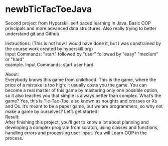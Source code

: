 # newbTicTacToeJava
Second project from Hyperskill self paced learning in Java.  Basic OOP principals and more advanced data structures.  Also really trying to better understand git and Github.</br>

Instructions: (This is not how I would have done it, but I was constrained by the course work created by hyperskill.org)</br>
Input Commands: "start" followed by "user" followed by "easy" "medium" or "hard"</br>
example. Input Commands: start user hard</br>

About:</br>
Everybody knows this game from childhood. This is the game, where the price of a mistake is too high: it usually costs you the game. You can become a real master of this game by mastering only one possible option, so it also teaches you that simple is always better than complex. What’s the game? Yes, this is Tic-Tac-Toe, also known as noughts and crosses or Xs and Os. It’s meant to be a paper game, but we are programmers, so why not make a game by ourselves? Let’s get started!</br>
Result:</br>
After finishing this project, you'll get to know a lot about planning and developing a complex program from scratch, using classes and functions, handling errors and processing user input. You will Learn OOP in the process.
